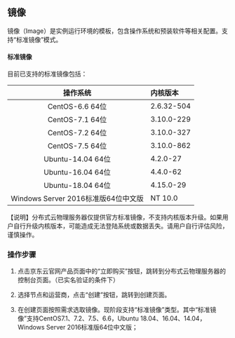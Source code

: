 ## 镜像

镜像（Image）是实例运行环境的模板，包含操作系统和预装软件等相关配置。支持“标准镜像”模式。

#### 标准镜像
目前已支持的标准镜像包括：

|操作系统|内核版本|
|:--:|:--|
|CentOS-6.6 64位|2.6.32-504|
|CentOS-7.1  64位|3.10.0-229|
|CentOS-7.2  64位|3.10.0-327|
|CentOS-7.5  64位|3.10.0-862|
|Ubuntu-14.04 64位|4.2.0-27|
|Ubuntu-16.04 64位|4.4.0-62|
|Ubuntu-18.04 64位|4.15.0-29|
|Windows Server 2016标准版64位中文版|NT 10.0|


【说明】分布式云物理服务器仅提供官方标准镜像，不支持内核版本升级。如果用户自行升级内核版本，可能造成无法登陆系统或数据丢失。请用户自行评估风险，谨慎操作。

### 操作步骤

1. 点击京东云官网产品页面中的“立即购买”按钮，跳转到分布式云物理服务器的控制台页面。（已实名验证的条件下）

2. 选择节点和运营商，点击“创建”按钮，跳转到创建页面。

3. 在创建页面按照需求选取镜像。现阶段支持“标准镜像”类型。其中“标准镜像”支持CentOS7.1、7.2、7.5、6.6，Ubuntu 18.04、16.04、14.04，Windows Server 2016标准版64位中文版；
